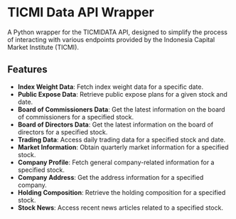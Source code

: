 # TICMI Data API Wrapper

A Python wrapper for the TICMIDATA API, designed to simplify the process of interacting with various endpoints provided by the Indonesia Capital Market Institute (TICMI).

## Features

- **Index Weight Data**: Fetch index weight data for a specific date.
- **Public Expose Data**: Retrieve public expose plans for a given stock and date.
- **Board of Commissioners Data**: Get the latest information on the board of commissioners for a specified stock.
- **Board of Directors Data**: Get the latest information on the board of directors for a specified stock.
- **Trading Data**: Access daily trading data for a specified stock and date.
- **Market Information**: Obtain quarterly market information for a specified stock.
- **Company Profile**: Fetch general company-related information for a specified stock.
- **Company Address**: Get the address information for a specified company.
- **Holding Composition**: Retrieve the holding composition for a specified stock.
- **Stock News**: Access recent news articles related to a specified stock.
